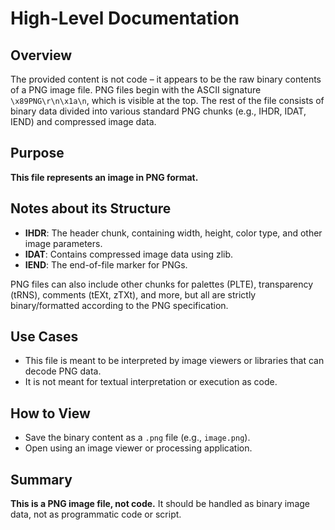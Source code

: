 # High-Level Documentation

## Overview

The provided content is not code – it appears to be the raw binary contents of a PNG image file. PNG files begin with the ASCII signature `\x89PNG\r\n\x1a\n`, which is visible at the top. The rest of the file consists of binary data divided into various standard PNG chunks (e.g., IHDR, IDAT, IEND) and compressed image data.

## Purpose

**This file represents an image in PNG format.**

## Notes about its Structure

- **IHDR**: The header chunk, containing width, height, color type, and other image parameters.
- **IDAT**: Contains compressed image data using zlib.
- **IEND**: The end-of-file marker for PNGs.

PNG files can also include other chunks for palettes (PLTE), transparency (tRNS), comments (tEXt, zTXt), and more, but all are strictly binary/formatted according to the PNG specification.

## Use Cases

- This file is meant to be interpreted by image viewers or libraries that can decode PNG data.
- It is not meant for textual interpretation or execution as code.

## How to View

- Save the binary content as a `.png` file (e.g., `image.png`).
- Open using an image viewer or processing application.

## Summary

**This is a PNG image file, not code.** It should be handled as binary image data, not as programmatic code or script.